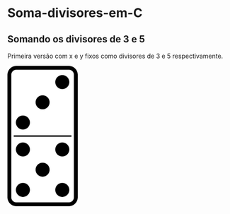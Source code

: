 # Soma-divisores-em-C
## Somando os divisores de 3 e 5
Primeira versão com x e y fixos como divisores de 3 e 5 respectivamente.



![35](https://github.com/Glauu/Soma-divisores-em-C/blob/main/35.png)
